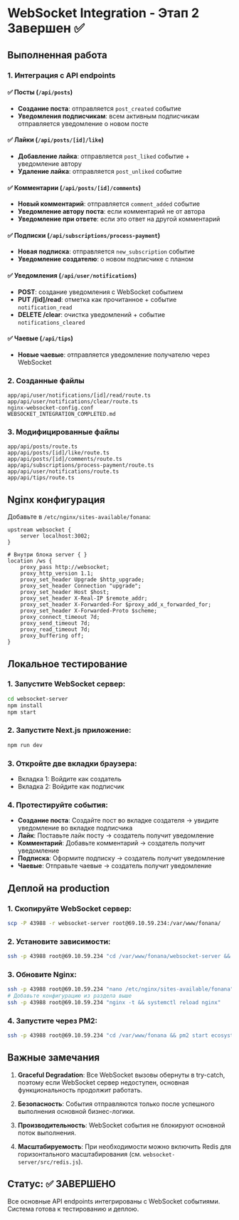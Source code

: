 # WebSocket Integration - Этап 2 Завершен ✅

## Выполненная работа

### 1. Интеграция с API endpoints

#### ✅ Посты (`/api/posts`)
- **Создание поста**: отправляется `post_created` событие
- **Уведомления подписчикам**: всем активным подписчикам отправляется уведомление о новом посте

#### ✅ Лайки (`/api/posts/[id]/like`)
- **Добавление лайка**: отправляется `post_liked` событие + уведомление автору
- **Удаление лайка**: отправляется `post_unliked` событие

#### ✅ Комментарии (`/api/posts/[id]/comments`)
- **Новый комментарий**: отправляется `comment_added` событие
- **Уведомление автору поста**: если комментарий не от автора
- **Уведомление при ответе**: если это ответ на другой комментарий

#### ✅ Подписки (`/api/subscriptions/process-payment`)
- **Новая подписка**: отправляется `new_subscription` событие
- **Уведомление создателю**: о новом подписчике с планом

#### ✅ Уведомления (`/api/user/notifications`)
- **POST**: создание уведомления с WebSocket событием
- **PUT /[id]/read**: отметка как прочитанное + событие `notification_read`
- **DELETE /clear**: очистка уведомлений + событие `notifications_cleared`

#### ✅ Чаевые (`/api/tips`)
- **Новые чаевые**: отправляется уведомление получателю через WebSocket

### 2. Созданные файлы

```
app/api/user/notifications/[id]/read/route.ts
app/api/user/notifications/clear/route.ts
nginx-websocket-config.conf
WEBSOCKET_INTEGRATION_COMPLETED.md
```

### 3. Модифицированные файлы

```
app/api/posts/route.ts
app/api/posts/[id]/like/route.ts
app/api/posts/[id]/comments/route.ts
app/api/subscriptions/process-payment/route.ts
app/api/user/notifications/route.ts
app/api/tips/route.ts
```

## Nginx конфигурация

Добавьте в `/etc/nginx/sites-available/fonana`:

```nginx
upstream websocket {
    server localhost:3002;
}

# Внутри блока server { }
location /ws {
    proxy_pass http://websocket;
    proxy_http_version 1.1;
    proxy_set_header Upgrade $http_upgrade;
    proxy_set_header Connection "upgrade";
    proxy_set_header Host $host;
    proxy_set_header X-Real-IP $remote_addr;
    proxy_set_header X-Forwarded-For $proxy_add_x_forwarded_for;
    proxy_set_header X-Forwarded-Proto $scheme;
    proxy_connect_timeout 7d;
    proxy_send_timeout 7d;
    proxy_read_timeout 7d;
    proxy_buffering off;
}
```

## Локальное тестирование

### 1. Запустите WebSocket сервер:
```bash
cd websocket-server
npm install
npm start
```

### 2. Запустите Next.js приложение:
```bash
npm run dev
```

### 3. Откройте две вкладки браузера:
- Вкладка 1: Войдите как создатель
- Вкладка 2: Войдите как подписчик

### 4. Протестируйте события:
- **Создание поста**: Создайте пост во вкладке создателя → увидите уведомление во вкладке подписчика
- **Лайк**: Поставьте лайк посту → создатель получит уведомление
- **Комментарий**: Добавьте комментарий → создатель получит уведомление
- **Подписка**: Оформите подписку → создатель получит уведомление
- **Чаевые**: Отправьте чаевые → создатель получит уведомление

## Деплой на production

### 1. Скопируйте WebSocket сервер:
```bash
scp -P 43988 -r websocket-server root@69.10.59.234:/var/www/fonana/
```

### 2. Установите зависимости:
```bash
ssh -p 43988 root@69.10.59.234 "cd /var/www/fonana/websocket-server && npm install"
```

### 3. Обновите Nginx:
```bash
ssh -p 43988 root@69.10.59.234 "nano /etc/nginx/sites-available/fonana"
# Добавьте конфигурацию из раздела выше
ssh -p 43988 root@69.10.59.234 "nginx -t && systemctl reload nginx"
```

### 4. Запустите через PM2:
```bash
ssh -p 43988 root@69.10.59.234 "cd /var/www/fonana && pm2 start ecosystem.config.js"
```

## Важные замечания

1. **Graceful Degradation**: Все WebSocket вызовы обернуты в try-catch, поэтому если WebSocket сервер недоступен, основная функциональность продолжит работать.

2. **Безопасность**: События отправляются только после успешного выполнения основной бизнес-логики.

3. **Производительность**: WebSocket события не блокируют основной поток выполнения.

4. **Масштабируемость**: При необходимости можно включить Redis для горизонтального масштабирования (см. `websocket-server/src/redis.js`).

## Статус: ✅ ЗАВЕРШЕНО

Все основные API endpoints интегрированы с WebSocket событиями. Система готова к тестированию и деплою. 